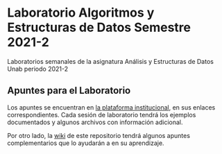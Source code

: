 # Laboratorio Algoritmos y Estructuras de Datos Semestre 2021-2
Laboratorios semanales de la asignatura Análisis y Estructuras de Datos Unab periodo 2021-2

## Apuntes para el Laboratorio

Los apuntes se encuentran en [la plataforma institucional](http://unab.blackboard.com), en sus enlaces correspondientes. Cada sesión de laboratorio tendrá los ejemplos documentados y algunos archivos con información adicional.

Por otro lado, la [wiki](https://github.com/pamela2104/Laboratorio-EDD-Unab/wiki) de este repositorio tendrá algunos apuntes complementarios que lo ayudarán a en su aprendizaje.
